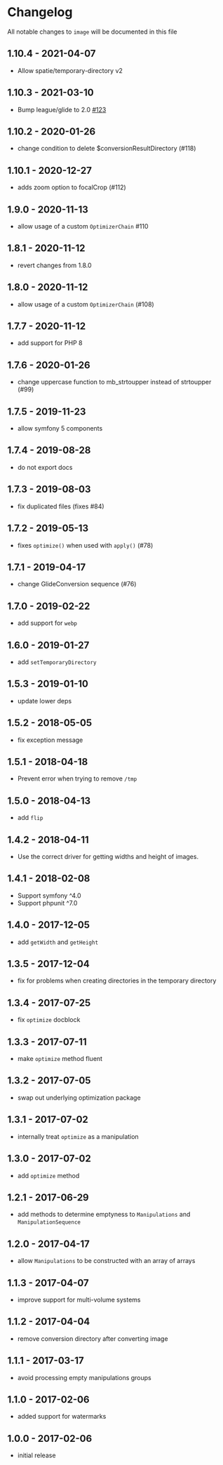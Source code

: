 # Changelog

All notable changes to `image` will be documented in this file

## 1.10.4 - 2021-04-07
- Allow spatie/temporary-directory v2

## 1.10.3 - 2021-03-10
- Bump league/glide to 2.0 [#123](https://github.com/spatie/image/pull/123)

## 1.10.2 - 2020-01-26

- change condition to delete $conversionResultDirectory (#118)

## 1.10.1 - 2020-12-27

- adds zoom option to focalCrop (#112)

## 1.9.0 - 2020-11-13

- allow usage of a custom `OptimizerChain` #110

## 1.8.1 - 2020-11-12

- revert changes from 1.8.0

## 1.8.0 - 2020-11-12

- allow usage of a custom `OptimizerChain` (#108)

## 1.7.7 - 2020-11-12

- add support for PHP 8

## 1.7.6 - 2020-01-26

- change uppercase function to mb_strtoupper instead of strtoupper (#99)

## 1.7.5 - 2019-11-23

- allow symfony 5 components

## 1.7.4 - 2019-08-28

- do not export docs

## 1.7.3 - 2019-08-03

- fix duplicated files (fixes #84)

## 1.7.2 - 2019-05-13

- fixes `optimize()` when used with `apply()` (#78)

## 1.7.1 - 2019-04-17

- change GlideConversion sequence (#76)

## 1.7.0 - 2019-02-22

- add support for `webp`

## 1.6.0 - 2019-01-27

- add `setTemporaryDirectory`

## 1.5.3 - 2019-01-10

- update lower deps

## 1.5.2 - 2018-05-05

- fix exception message

## 1.5.1 - 2018-04-18

- Prevent error when trying to remove `/tmp`

## 1.5.0 - 2018-04-13

- add `flip`

## 1.4.2 - 2018-04-11

- Use the correct driver for getting widths and height of images.

## 1.4.1 - 2018-02-08

- Support symfony ^4.0
- Support phpunit ^7.0

## 1.4.0 - 2017-12-05
- add `getWidth` and `getHeight`

## 1.3.5 - 2017-12-04
- fix for problems when creating directories in the temporary directory

## 1.3.4 - 2017-07-25
- fix `optimize` docblock

## 1.3.3 - 2017-07-11
- make `optimize` method fluent

## 1.3.2 - 2017-07-05
- swap out underlying optimization package

## 1.3.1 - 2017-07-02

- internally treat `optimize` as a manipulation

## 1.3.0 - 2017-07-02

- add `optimize` method

## 1.2.1 - 2017-06-29

- add methods to determine emptyness to `Manipulations` and `ManipulationSequence`

## 1.2.0 - 2017-04-17

- allow `Manipulations` to be constructed with an array of arrays

## 1.1.3 - 2017-04-07

- improve support for multi-volume systems

## 1.1.2 - 2017-04-04

- remove conversion directory after converting image

## 1.1.1 - 2017-03-17

- avoid processing empty manipulations groups

## 1.1.0 - 2017-02-06

- added support for watermarks

## 1.0.0 - 2017-02-06

- initial release

